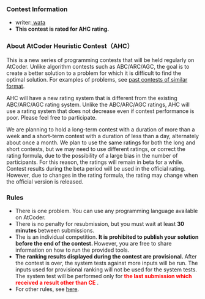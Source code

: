 
<div>

<span>

<span>

### **Contest Information**

<section>

<ul>

<li>
writer:<a href="https://atcoder.jp/user/wata">
<span>
wata
</span>
</a>
</li>

<li>

<strong>
This contest is rated for AHC rating.
</strong>

</li>

</ul>

</section>

### **About AtCoder Heuristic Contest（AHC）**

<section>

<p>
This is a new series of programming contests that will be held regularly on AtCoder.
	Unlike algorithm contests such as ABC/ARC/AGC, the goal is to create a better solution to a problem for which it is difficult to find the optimal solution. For examples of problems, see <a href="https://atcoder.jp/contests/archive?ratedType=0&category=1200&keyword=">past contests of similar format</a>.
      
</p>

<p>
AHC will have a new rating system that is different from the existing ABC/ARC/AGC rating system.
	Unlike the ABC/ARC/AGC ratings, AHC will use a rating system that does not decrease even if contest performance is poor. Please feel free to participate.
      
</p>

<p>
We are planning to hold a long-term contest with a duration of more than a week and a short-term contest with a duration of less than a day, alternately about once a month. We plan to use the same ratings for both the long and short contests, but we may need to use different ratings, or correct the rating formula, due to the possibility of a large bias in the number of participants. For this reason, the ratings will remain in beta for a while. Contest results during the beta period will be used in the official rating. However, due to changes in the rating formula, the rating may change when the official version is released.
      
</p>

</section>

### **Rules**

<section>

<ul>

<li>
There is one problem.
	You can use any programming language available on AtCoder.
</li>

<li>
There is no penalty for resubmission, but you must wait at least 
<strong>
30 minutes
</strong>
between submissions.
	
</li>

<li>
The is an individual competition. 
<strong>
It is prohibited to publish your solution before the end of the contest.
</strong>
However, you are free to share information on how to run the provided tools.
</li>

<li>

<strong>
The ranking results displayed during the contest are provisional.
</strong>
After the contest is over, the system tests against more inputs will be run. The inputs used for provisional ranking will not be used for the system tests. The system test will be performed only for 
<font color="red">
<strong>
the last submission which received a result other than CE
</strong>
</font>
.
	
</li>

<li>
For other rules, see <a href="https://atcoder.jp/contests/ahc008/rules">here</a>.
</li>

</ul>

</section>

</span>

</span>

</div>
